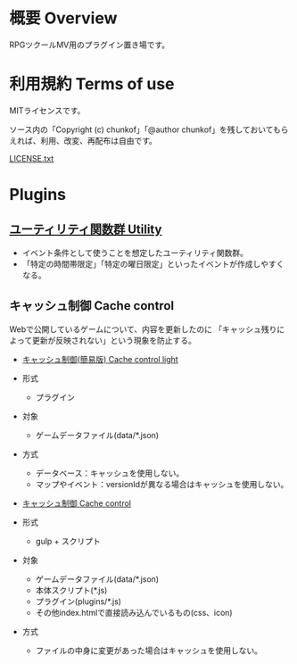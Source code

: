 # 概要 Overview
RPGツクールMV用のプラグイン置き場です。

# 利用規約 Terms of use
MITライセンスです。

ソース内の「Copyright (c) chunkof」「@author chunkof」を残しておいてもらえれば、利用、改変、再配布は自由です。

[LICENSE.txt](LICENSE.txt)

# Plugins

## [ユーティリティ関数群 Utility](utility)
 - イベント条件として使うことを想定したユーティリティ関数群。
 - 「特定の時間帯限定」「特定の曜日限定」といったイベントが作成しやすくなる。

## キャッシュ制御 Cache control
Webで公開しているゲームについて、内容を更新したのに
「キャッシュ残りによって更新が反映されない」という現象を防止する。
 - [キャッシュ制御(簡易版) Cache control light](cachecontrol_light)
  - 形式
    - プラグイン
  - 対象
    - ゲームデータファイル(data/\*.json)
  - 方式
    - データベース：キャッシュを使用しない。
    - マップやイベント：versionIdが異なる場合はキャッシュを使用しない。


 - [キャッシュ制御 Cache control](cachecontrol)
  - 形式
    - gulp + スクリプト
  - 対象
    - ゲームデータファイル(data/\*.json)
    - 本体スクリプト(\*.js)
    - プラグイン(plugins/\*.js)
    - その他index.htmlで直接読み込んでいるもの(css、icon)
  - 方式
    - ファイルの中身に変更があった場合はキャッシュを使用しない。
